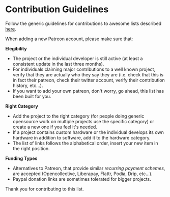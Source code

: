 # Contribution Guidelines

Follow the generic guidelines for contributions to awesome lists described [here](https://github.com/sindresorhus/awesome/blob/master/contributing.md).

When adding a new Patreon account, please make sure that:

**Elegibility**
* The project or the individual developer is still active (at least a consistent update in the last three months).
* For individuals claiming major contributions to a well known project, verify that they are actually who they say they are (i.e. check that this is in fact their patreon, check their twitter account, verify their contribution history, etc...).
* If you want to add your own patreon, don't worry, go ahead, this list has been built for you.

**Right Category**
* Add the project to the right category (for people doing generic opensource work on multiple projects use the specific category) or create a new one if you feel it's needed. 
* If a project contains custom hardware or the individual develops its own hardware in addition to software, add it to the hardware category.
* The list of links follows the alphabetical order, insert your new item in the right position.

**Funding Types**
* Alternatives to Patreon, that provide similar *recurring payment schemes*, are accepted (Opencollective, Liberapay, Flattr, Podia, Drip, etc...).
* Paypal donation links are sometimes tolerated for bigger projects.


Thank you for contributing to this list.
